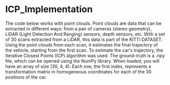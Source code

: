 # ICP_Implementation


The code below works with point clouds. Point clouds are data that can be extracted in different ways: from a pair of cameras (stereo geometry), LiDAR (Light Detection And Ranging) sensors, depth sensors, etc. With a set of 30 scans extracted from a LiDAR, this data is part of the KITTI DATASET. Using the point clouds from each scan, it estimates the final trajectory of the vehicle, starting from the first scan. To estimate the car's trajectory, the Iterative Closest Points (ICP) algorithm was used. The ground-truth is a .npy file, which can be opened using the NumPy library. When loaded, you will have an array of size (30, 4, 4). Each row, the first index, represents a transformation matrix in homogeneous coordinates for each of the 30 positions of the car.
